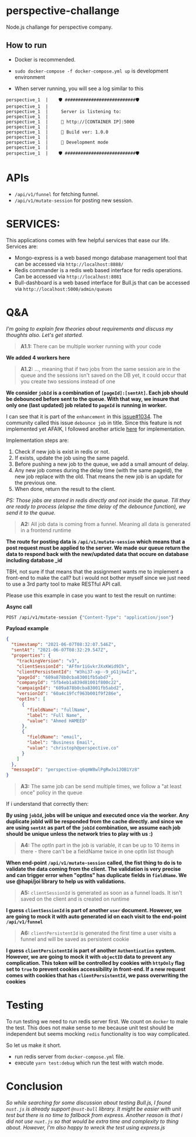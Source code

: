 # perspective-challange

Node.js challange for perspective company.

## How to run

- Docker is recommended.
- `sudo docker-compose -f docker-compose.yml up` is development environment

- When server running, you will see a log similar to this

```
perspective_1  | 	🛡️ ###########################🛡️
perspective_1  |
perspective_1  | 	 Server is listening to:
perspective_1  |
perspective_1  | 	 🚀 http://[CONTAINER IP]:5000
perspective_1  |
perspective_1  | 	 🔨 Build ver: 1.0.0
perspective_1  |
perspective_1  | 	 📳 Development mode
perspective_1  |
perspective_1  | 	🛡️ ###########################🛡️
```

# APIs

- `/api/v1/funnel` for fetching funnel.
- `/api/v1/mutate-session` for posting new session.

# SERVICES:

This applications comes with few helpful services that ease our life. Services are:

- Mongo-express is a web based mongo database management tool that can be accessed via `http://localhost:8888/`
- Redis commander is a redis web based interface for redis operations. Can be accessed via `http://localhost:8081`
- Bull-dashboard is a web based interface for Bull.js that can be accessed via `http://localhost:5000/admin/queues`

# Q&A

_I'm going to explain few theories about requirements and discuss my thoughts also. Let's get started._

> **A1.1:** There can be multiple worker running with your code

**We added 4 workers here**

> **A1.2:** ..., meaning that if two jobs from the same session are in the queue and the sessions isn't saved on the DB yet, it could occur that you create two sessions instead of one

**We consider `jobId` is a combination of `[pageId]:[sentAt]`. Each job should be debounced before sent to the queue. With that way, we insure that only one (last updated) job related to `pageId` is running in worker.**

I can see that it is part of the `enhancement` in this [issue#1034](https://github.com/OptimalBits/bull/issues/1034). The community called this issue `debounce job` in title. Since this feature is not implemented yet AFAIK, I followed another article [here](https://mohitkarekar.com/posts/2020/debouncing-queue/) for implementation.

Implementation steps are:

1. Check if new job is exist in redis or not.
2. If exists, update the job using the same pageId.
3. Before pushing a new job to the queue, we add a small amount of delay.
4. Any new job comes during the delay time (with the same pageId), the new job replace with the old. That means the new job is an update for the previous one.
5. When done, return the result to the client.

_PS: Those jobs are stored in redis directly and not inside the queue. Till they are ready to process (elapse the time delay of the debounce function), we send it to the queue._

> **A2:** All job data is coming from a funnel. Meaning all data is generated in a frontend runtime

**The route for posting data is `/api/v1/mutate-session` which means that a post request must be applied to the server. We made our queue return the data to respond back with the new/updated data that occure on database including database \_id**

TBH, not sure if that means that the assignment wants me to implement a front-end to make the call? but i would not bother myself since we just need to use a 3rd party tool to make RESTful API call.

Please use this example in case you want to test the result on runtime:

**Async call**

```bash
POST /api/v1/mutate-session {"Content-Type": "application/json"}
```

**Payload example**

```json
{
  "timestamp": "2021-06-07T08:32:07.546Z",
  "sentAt": "2021-06-07T08:32:29.547Z",
  "properties": {
    "trackingVersion": "v3",
    "clientSessionId": "AFfmr1iGvkrJXxKWid9Ih",
    "clientPersistentId": "W3hi37-xp--9_pG1jkwIz",
    "pageId": "609a878b0cba83001fb5abd7",
    "companyId": "5fb4eb1a839d81001f800c22",
    "campaignId": "609a878b0cba83001fb5abd2",
    "versionId": "60a4c19fcf963b001f9f286e",
    "optIns": [
      {
        "fieldName": "fullName",
        "label": "Full Name",
        "value": "Ahmed HAMEED"
      },
      {
        "fieldName": "email",
        "label": "Business Email",
        "value": "christoph@perspective.co"
      }
    ]
  },
  "messageId": "perspective-q6qmW8wlPgRwJo1JOB1Yz8"
}
```

> **A3:** The same job can be send multiple times, we follow a "at least once" policy in the queue

If i understand that correctly then:

**By using `jobId`, jobs will be unique and executed once via the worker. Any duplicate jobId will be responded from the cache directly. and since we are using `sentAt` as part of the `jobId` combination, we assume each job should be unique unless the network tries to play with us :)**

> **A4:** The optIn part in the job is variable, it can be up to 10 items in there - there can't be a fieldName twice in one optIn list though

**When end-point `/api/v1/mutate-session` called, the fist thing to do is to validate the data coming from the client. The validation is very precise and can trigger error when "optIns" has duplicate fields in `fieldName`. We use @hapi/joi library to help us with validations.**

> **A5:** `clientSessionId` is generated as soon as a funnel loads. It isn't saved on the client and is created on runtime

**I guess `clientSessionId` is part of another `user` document. However, we are going to mock it with auto generated id on each visit to the end-point `/api/v1/funnel`**

> **A6:** `clientPersistentId` is generated the first time a user visits a funnel and will be saved as persistent cookie

**I guess `clientPersistentId` is part of another `Authentication` system. However, we are going to mock it with `objectID` data to prevent any complication. This token will be controlled by cookies with `httpOnly` flag set to `true` to prevent cookies accessibility in front-end. If a new request comes with cookies that has `clientPersistentId`, we pass overwriting the cookies**

# Testing

To run testing we need to run redis server first. We count on `docker` to male the test. This does not make sense to me because unit test should be independent but seems mocking `redis` functionality is too way complicated.

So let us make it short.

- run redis server from `docker-compose.yml` file.
- execute `yarn test:debug` which run the test with watch mode.

# Conclusion

_So while searching for some discussion about testing Bull.js, I found `nust.js` is already support `@nust-bull` library. It might be easier with unit test but there is no time to fallback from express. Another reason is that i did not use `nuxt.js` so that would be extra time and complexity to thing about. However, I'm also happy to wreck the test using express.js_
